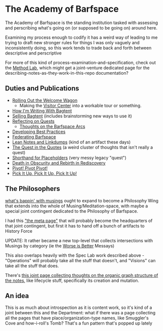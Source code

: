 # The Academy of Barfspace

The Academy of Barfspace is the standing institution tasked with assessing and perscribing what's going on (or supposed to be going on) around here.

Examining my process enough to codify it has a weird way of leading to me trying to draft new stronger rules for things I was only vaguely and inconsistently doing, so this work tends to trade back and forth between descriptive and perscriptive

For more of this kind of process-examination-and-specification, check out the [Method Lab](9a2890e2-a0fa-4484-9c1e-3c7c7ec4f28a.md), which might get a joint-venture dedicated page for the describing-notes-as-they-work-in-this-repo documentation?

## Duties and Publications

- [Rolling Out the Welcome Wagon](203fa894-f598-474f-9777-0c39cc027599.md)
  - Making the [Visitor Center](434dd429-b16d-4924-996f-aaf2ebff29ef.md) into a workable tour or something.
- [How I'm Writing With Bagtent](13ceb37e-99d5-417b-be3c-ec7e1bc537ac.md)
- [Selling Bagtent](f0fd193c-ddaa-4d5d-80f6-001df5283ff1.md) (includes brainstorming new ways to use it)
- [Reflecting on Quests](a54a4a48-80eb-4d07-9fa3-b8ba13e9a9b8.md)
  - [Thoughts on the Barfspace Arcs](db5ea4d3-7365-4455-95e0-54d4eeed1991.md)
- [Developing Best Practices](2015dc83-db74-4f1f-a089-d07c3bd38dc1.md)
- [Federating Barfspace](abf92e6b-7ba0-41f3-b13a-63ec77133cf3.md)
- [Lean Notes and Linkdumps](1cd51f38-b2df-49a5-99ad-b5629b3083b0.md) (kind of an artifact these days)
- [The Quest in the Quotes](73bf679b-4732-4ed1-929d-5dce9c163fd7.md) (a weird cluster of thoughts that isn't really a quest)
- [Shorthand for Placeholders](c5840859-b706-4750-8a14-0ae006f91ffa.md) (very messy legacy "quest")
- [Death in Obscurity and Rebirth in Rediscovery](b5f6a776-5e6f-4386-999a-d4c9c196f67b.md)
- [Pivot! Pivot Pivot!](3f5173cb-34c3-4077-89b2-637624eca32d.md)
- [Pick It Up, Pick It Up, Pick It Up!](da04c226-579a-4fb8-a1e4-4f95cde1ac68.md)

## The Philosophers

[what's bappin' with musings](8fa02640-b218-40d4-8948-18bf0d441b22.md) ought to expand to become a Philosophy Wing that extends into the whole of Musing/Meditation-space, with maybe a special joint contingent dedicated to the Philosophy of Barfspace.

I had this ["the meta page"](8c5a1d30-97d9-4395-85be-b6c8ba57b239.md) that will probably become the headquarters of that joint contingent, but first it has to hand off a bunch of artifacts to History Force

UPDATE: It rather became a new top-level that collects intersections with Musings by category (ie the [Worse is Better](8d87892e-c2dd-4be5-998e-0e0908a1e99b.md) Messays)

This also overlaps heavily with the Spec Lab work described above - "Operations" will probably take all the stuff that doesn't, and "Visions" can take all the stuff that does.

There's [this joint page collecting thoughts on the organic graph structure of the notes](379558c6-0383-4726-9cdb-9e5a89784dfa.md), like lifecycle stuff, specifically its creation and mutation.

## An idea

This is as much about introspection as it is content work, so it's kind of a joint between this and the Department: what if there was a page collecting all the pages that have place/organization-type names, like Smuggler's Cove and how-i-roll's Tomb? That's a fun pattern that's popped up lately
